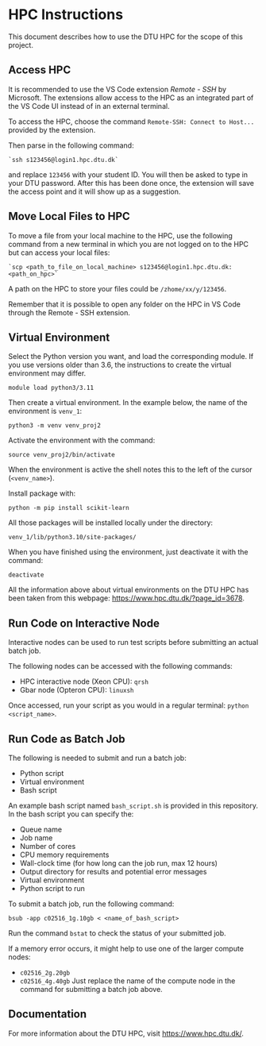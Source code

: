 # HPC Instructions
This document describes how to use the DTU HPC for the scope of this project. 

## Access HPC
It is recommended to use the VS Code extension *Remote - SSH* by Microsoft. The extensions allow access to the HPC as an integrated part of the VS Code UI instead of in an external terminal.  

To access the HPC, choose the command `Remote-SSH: Connect to Host...` provided by the extension. 

Then parse in the following command: 
```
`ssh s123456@login1.hpc.dtu.dk`
```
and replace `123456` with your student ID. You will then be asked to type in your DTU password. After this has been done once, the extension will save the access point and it will show up as a suggestion.  

## Move Local Files to HPC
To move a file from your local machine to the HPC, use the following command from a new terminal in which you are not logged on to the HPC but can access your local files:
```
`scp <path_to_file_on_local_machine> s123456@login1.hpc.dtu.dk:<path_on_hpc>`
```
A path on the HPC to store your files could be `/zhome/xx/y/123456`. 

Remember that it is possible to open any folder on the HPC in VS Code through the Remote - SSH extension. 

## Virtual Environment
Select the Python version you want, and load the corresponding module. If you use versions older than 3.6, the instructions to create the virtual environment may differ.
```
module load python3/3.11
``` 

Then create a virtual environment. In the example below, the name of the environment is `venv_1`: 
```
python3 -m venv venv_proj2
```

Activate the environment with the command:
```
source venv_proj2/bin/activate
```

When the environment is active the shell notes this to the left of the cursor (`<venv_name>`). 

Install package with:
```
python -m pip install scikit-learn
```

All those packages will be installed locally under the directory:
```
venv_1/lib/python3.10/site-packages/
```

When you have finished using the environment, just deactivate it with the command: 
```
deactivate
```

All the information above about virtual environments on the DTU HPC has been taken from this webpage: https://www.hpc.dtu.dk/?page_id=3678.

## Run Code on Interactive Node
Interactive nodes can be used to run test scripts before submitting an actual batch job.  

The following nodes can be accessed with the following commands:
- HPC interactive node (Xeon CPU): `qrsh`
- Gbar node (Opteron CPU): `linuxsh`

Once accessed, run your script as you would in a regular terminal: `python <script_name>`.

## Run Code as Batch Job
The following is needed to submit and run a batch job:
- Python script
- Virtual environment
- Bash script

An example bash script named `bash_script.sh` is provided in this repository. In the bash script you can specify the:
- Queue name
- Job name
- Number of cores
- CPU memory requirements
- Wall-clock time (for how long can the job run, max 12 hours)
- Output directory for results and potential error messages
- Virtual environment
- Python script to run 

To submit a batch job, run the following command:
```
bsub -app c02516_1g.10gb < <name_of_bash_script>
```
Run the command `bstat` to check the status of your submitted job.  

If a memory error occurs, it might help to use one of the larger compute nodes:
- `c02516_2g.20gb`
- `c02516_4g.40gb`
Just replace the name of the compute node in the command for submitting a batch job above. 

## Documentation
For more information about the DTU HPC, visit https://www.hpc.dtu.dk/. 